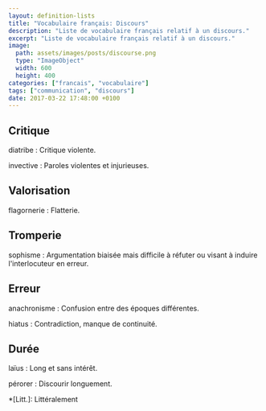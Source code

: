 ```yaml
---
layout: definition-lists
title: "Vocabulaire français: Discours"
description: "Liste de vocabulaire français relatif à un discours."
excerpt: "Liste de vocabulaire français relatif à un discours."
image:
  path: assets/images/posts/discourse.png
  type: "ImageObject"
  width: 600
  height: 400
categories: ["francais", "vocabulaire"]
tags: ["communication", "discours"]
date: 2017-03-22 17:48:00 +0100
---
```


## Critique

diatribe
: Critique violente.

invective
: Paroles violentes et injurieuses.


## Valorisation

flagornerie
: Flatterie.


## Tromperie

sophisme
: Argumentation biaisée mais difficile à réfuter ou visant à induire l'interlocuteur en erreur.


## Erreur

anachronisme
: Confusion entre des époques différentes.

hiatus
: Contradiction, manque de continuité.


## Durée

laïus
: Long et sans intérêt.

pérorer
: Discourir longuement.




*[Litt.]: Littéralement
